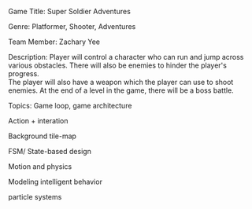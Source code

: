 Game Title: Super Soldier Adventures 

Genre: Platformer, Shooter, Adventures 

Team Member: Zachary Yee


Description: Player will control a character who can run and jump across various obstacles. 
There will also be enemies to hinder the player's progress.  
The player will also have a weapon which the player can use to shoot enemies. 
At the end of a level in the game, there will be a boss battle.

Topics: Game loop, game architecture

Action + interation

Background tile-map 

FSM/ State-based design

Motion and physics

Modeling intelligent behavior

particle systems


